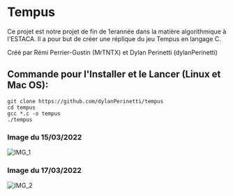 # Tempus 

Ce projet est notre projet de fin de 1erannée dans la matière algorithmique à l'ESTACA.
Il a pour but de créer une réplique du jeu Tempus en langage C.


Créé par Rémi Perrier-Gustin (MrTNTX) et Dylan Perinetti (dylanPerinetti)



## Commande pour l'Installer et le Lancer (Linux et Mac OS):

```
git clone https://github.com/dylanPerinetti/tempus
cd tempus
gcc *.c -o tempus
./tempus
```
### Image du 15/03/2022
![IMG_1](https://user-images.githubusercontent.com/101599798/158646783-4ce43688-70bc-44d6-9bf2-ec8391e891eb.png)
### Image du 17/03/2022
![IMG_2](https://user-images.githubusercontent.com/101599798/159054534-625011f0-507d-407e-b094-87c1c73bb3c4.png)
